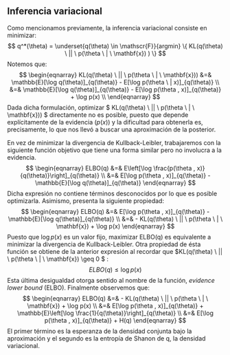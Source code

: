 ## Inferencia variacional

Como mencionamos previamente, la inferencia variacional consiste en minimizar:
$$
q^*(\theta) = \underset{q(\theta) \in \mathscr{F}}{argmin} \{ KL(q(\theta) \ || \ p(\theta \ | \ \mathbf{x}) )  \}
$$
Notemos que:
$$
\begin{eqnarray}
KL(q(\theta) \ || \ p(\theta \ | \ \mathbf{x})) &=& \mathbb{E}[\log q(\theta)]_{q(\theta)} - E[\log p(\theta \ | x)]_{q(\theta)} \\ 
&=& \mathbb{E}[\log q(\theta)]_{q(\theta)} - E[\log p(\theta , x)]_{q(\theta)} + \log p(x) \\
\end{eqnarray}
$$
Dada dicha formulación, optimizar $ KL(q(\theta) \ || \ p(\theta \ | \ \mathbf{x})) $ directamente no es posible, puesto que depende explícitamente de la evidencia ($p(x)$) y la dificultad para obtenerla es, precisamente, lo que nos llevó a buscar una aproximación de la posterior.

En vez de minimizar la divergencia de Kullback-Leibler, trabajaremos con la siguiente función objetivo que tiene una forma similar pero no involucra a la evidencia.
$$
\begin{eqnarray}
ELBO(q) &=& E\left[\log \frac{p(\theta , x)}{q(\theta)}\right]_{q(\theta)} \\
&=& E[\log p(\theta , x)]_{q(\theta)} - \mathbb{E}[\log q(\theta)]_{q(\theta)}
\end{eqnarray}
$$
Dicha expresión no contiene términos desconocidos por lo que es posible optimizarla. Asimismo, presenta la siguiente propiedad:
$$
\begin{eqnarray}
ELBO(q) &=& E[\log p(\theta , x)]_{q(\theta)} - \mathbb{E}[\log q(\theta)]_{q(\theta)} \\
&=& - KL(q(\theta) \ || \ p(\theta \ | \ \mathbf{x}) + \log p(x) 
\end{eqnarray}
$$
Puesto que $\log p(x)$ es un valor fijo, maximizar ELBO(q) es equivalente a minimizar la divergencia de Kullback-Leibler. Otra propiedad de ésta función se obtiene de la anterior expresión al recordar que $KL(q(\theta) \ || \ p(\theta \ | \ \mathbf{x}) \geq 0 $ :
$$
ELBO(q) \leq \log p(x)
$$
Esta última desigualdad otorga sentido al nombre de la función, *evidence lower bound* (ELBO). Finalmente observemos que:
$$
\begin{eqnarray}
ELBO(q) &=& - KL(q(\theta) \ || \ p(\theta \ | \ \mathbf{x}) + \log p(x) \\
&=& E[\log p(\theta , x)]_{q(\theta)} + \mathbb{E}\left[\log \frac{1}{q(\theta)}\right]_{q(\theta)} \\
&=& E[\log p(\theta , x)]_{q(\theta)} + H(q) 
\end{eqnarray}
$$
El primer término es la esperanza de la densidad conjunta bajo la aproximación y el segundo es la entropía de Shanon de q, la densidad variacional. 

 









